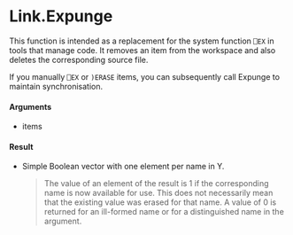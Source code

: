 # Link.Expunge

This function is intended as a replacement for the system
function `⎕EX` in tools that manage code. It removes an item from the workspace and also deletes the corresponding source file.

If you manually `⎕EX` or `)ERASE` items, you can subsequently call Expunge to maintain synchronisation.

#### Arguments

- items

#### Result

- Simple Boolean vector with one element per name in Y.

   >The value of an element of the result is 1 if the corresponding name is now available for use.  This does not necessarily mean that the existing value was erased for that name.  A value of  0 is returned for an ill-formed name or for a distinguished name in the argument.


